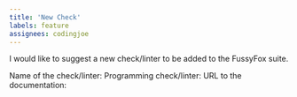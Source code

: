 ```yaml
---
title: 'New Check'
labels: feature
assignees: codingjoe
---
```


I would like to suggest a new check/linter to be added to the FussyFox suite.


Name of the check/linter:
Programming check/linter:
URL to the documentation:
